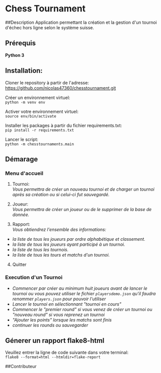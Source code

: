 # Chess Tournament

##Description
Application permettant la création et la gestion d'un tournoi d'échec hors ligne selon le système suisse.
## Prérequis
**Python 3**
## Installation:
Cloner le repository à partir de l'adresse:
https://github.com/nicolas47360/chesstournament.git

Créer un environnement virtuel:<br>
`python -m venv env`


Activer votre environnement virtuel:<br>
`source env/bin/activate`

Installer les packages à partir du fichier requirements.txt:<br>
`pip install -r requirements.txt`

Lancer le script:<br>
`python -m chesstournaments.main`

## Démarage
### Menu d'accueil
1. Tournoi:<br>
    *Vous permettra de créer un nouveau tournoi et de charger un tournoi après sa création ou si celui-ci fut 
sauvegardé.*


2. Joueur:<br>
    *Vous permettra de créer un joueur ou de le supprimer de la base de donnée.*


3. Rapport:<br>
*Vous obtiendrez l'ensemble des informations:*
- *la liste de tous les joueurs par ordre alphabétique et classement.*
- *la liste de tous les joueurs ayant participé à un tournoi.*
- *la liste de tous les tournois.*
- *la liste de tous les tours et matchs d'un tournoi.*
4. Quitter

### Execution d'un Tournoi
- *Commencer par créer au minimum huit joueurs avant de lancer le tournoi
ou vous pouvez utiliser le fichier `playersdemo.json` qu'il faudra renommer `players.json` pour pouvoir l'utiliser*
- *Lancer le tournoi en sélectionnant "tournoi en cours"*
- *Commencer le "premier round" si vous venez de créer un tournoi ou "nouveau round" si vous reprenez un tournoi*
- *"Ajouter les points" lorsque les matchs sont finis*
- *continuer les rounds ou sauvegarder*

## Génerer un rapport flake8-html
Veuillez entrer la ligne de code suivante dans votre terminal:<br>
`flake8 --format=html --htmldir=flake-report`

##Contributeur
 



